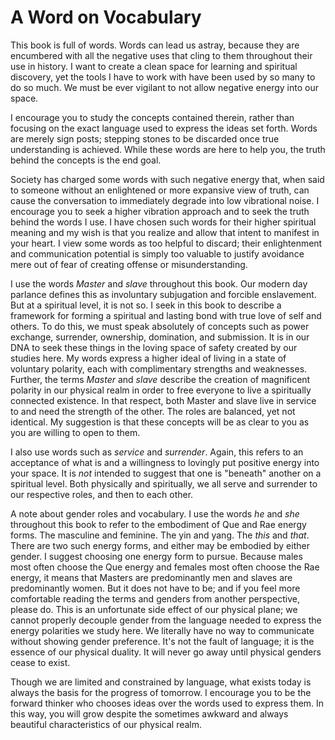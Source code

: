 # A Word on Vocabulary

This book is full of words. Words can lead us astray, because they are encumbered with all the negative uses that cling to them throughout their use in history. I want to create a clean space for learning and spiritual discovery, yet the tools I have to work with have been used by so many to do so much. We must be ever vigilant to not allow negative energy into our space.

I encourage you to study the concepts contained therein, rather than focusing on the exact language used to express the ideas set forth. Words are merely sign posts; stepping stones to be discarded once true understanding is achieved. While these words are here to help you, the truth behind the concepts is the end goal.

Society has charged some words with such negative energy that, when said to someone without an enlightened or more expansive view of truth, can cause the conversation to immediately degrade into low vibrational noise. I encourage you to seek a higher vibration approach and to seek the truth behind the words I use. I have chosen such words for their higher spiritual meaning and my wish is that you realize and allow that intent to manifest in your heart. I view some words as too helpful to discard; their enlightenment and communication potential is simply too valuable to justify avoidance mere out of fear of creating offense or misunderstanding.

I use the words *Master* and *slave* throughout this book. Our modern day parlance defines this as involuntary subjugation and forcible enslavement. But at a spiritual level, it is not so. I seek in this book to describe a framework for forming a spiritual and lasting bond with true love of self and others. To do this, we must speak absolutely of concepts such as power exchange, surrender, ownership, domination, and submission. It is in our DNA to seek these things in the loving space of safety created by our studies here. My words express a higher ideal of living in a state of voluntary polarity, each with complimentary strengths and weaknesses. Further, the terms *Master* and *slave* describe the creation of magnificent polarity in our physical realm in order to free everyone to live a spiritually connected existence. In that respect, both Master and slave live in service to and need the strength of the other. The roles are balanced, yet not identical. My suggestion is that these concepts will be as clear to you as you are willing to open to them.

I also use words such as *service* and *surrender*. Again, this refers to an acceptance of what is and a willingness to lovingly put positive energy into your space. It is *not* intended to suggest that one is "beneath" another on a spiritual level. Both physically and spiritually, we all serve and surrender to our respective roles, and then to each other.

A note about gender roles and vocabulary. I use the words *he* and *she* throughout this book to refer to the embodiment of Que and Rae energy forms. The masculine and feminine. The yin and yang. The *this* and *that*. There are two such energy forms, and either may be embodied by either gender. I suggest choosing one energy form to pursue. Because males most often choose the Que energy and females most often choose the Rae energy, it means that Masters are predominantly men and slaves are predominantly women. But it does not have to be; and if you feel more comfortable reading the terms and genders from another perspective, please do. This is an unfortunate side effect of our physical plane; we cannot properly decouple gender from the language needed to express the energy polarities we study here. We literally have no way to communicate without showing gender preference. It's not the fault of language; it is the essence of our physical duality. It will never go away until physical genders cease to exist.

Though we are limited and constrained by language, what exists today is always the basis for the progress of tomorrow. I encourage you to be the forward thinker who chooses ideas over the words used to express them. In this way, you will grow despite the sometimes awkward and always beautiful characteristics of our physical realm. 